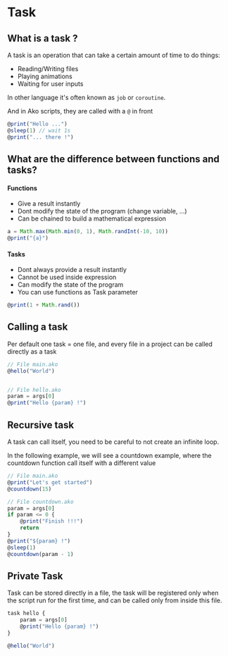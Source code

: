 # Task

## What is a task ?

A task is an operation that can take a certain amount of time to do things:
* Reading/Writing files
* Playing animations
* Waiting for user inputs

In other language it's often known as `job` or `coroutine`.

And in Ako scripts, they are called with a `@` in front

```js
@print("Hello ...")
@sleep(1) // wait 1s
@print("... there !")
```

## What are the difference between functions and tasks?

#### Functions
* Give a result instantly
* Dont modify the state of the program (change variable, ...)
* Can be chained to build a mathematical expression

```js
a = Math.max(Math.min(0, 1), Math.randInt(-10, 10))
@print("{a}")
```

#### Tasks
* Dont always provide a result instantly
* Cannot be used inside expression
* Can modify the state of the program
* You can use functions as Task parameter

```js
@print(1 + Math.rand())
```

## Calling a task
Per default one task = one file, and every file in a project can be called directly as a task

```js
// File main.ako
@hello("World")


// File hello.ako
param = args[0]
@print("Hello {param} !")
```

## Recursive task
A task can call itself, you need to be careful to not create an infinite loop.

In the following example, we will see a countdown example, where the countdown function call itself with a different value
```js
// File main.ako
@print("Let's get started")
@countdown(15)

// File countdown.ako
param = args[0]
if param <= 0 {
    @print("Finish !!!")
    return
}
@print("${param} !")
@sleep(1)
@countdown(param - 1)
```

## Private Task
Task can be stored directly in a file, the task will be registered only when the script run for the first time, and can be called only from inside this file.

```js
task hello {
    param = args[0]
    @print("Hello {param} !")
}

@hello("World")
```
